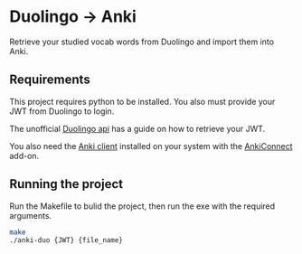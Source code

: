 # Duolingo -> Anki

Retrieve your studied vocab words from Duolingo and import them into Anki.

## Requirements

This project requires python to be installed. You also must provide your JWT from Duolingo to login.

The unofficial [Duolingo api](https://gitlab.com/JASchilz/duolingo/-/blob/master/USAGE.md?ref_type=heads) has a guide on how to retrieve your JWT.

You also need the [Anki client](https://apps.ankiweb.net/) installed on your system with the [AnkiConnect](https://ankiweb.net/shared/info/2055492159) add-on.

## Running the project

Run the Makefile to bulid the project, then run the exe with the required arguments.

```bash
make
./anki-duo {JWT} {file_name}
```


